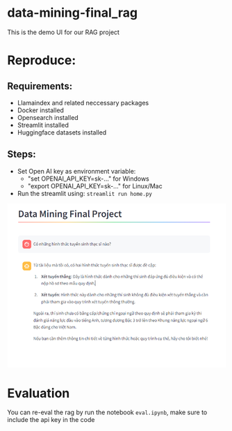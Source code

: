 # data-mining-final_rag

This is the demo UI for our RAG project 

# Reproduce:
## Requirements:
- Llamaindex and related neccessary packages 
- Docker installed
- Opensearch installed
- Streamlit installed
- Huggingface datasets installed
  
## Steps:

- Set Open AI key as environment variable: 
  - "set OPENAI_API_KEY=sk-..." for Windows
  - "export OPENAI_API_KEY=sk-..." for Linux/Mac
- Run the streamlit using: ` streamlit run home.py `


![demo image](imgs/demo.png "A sample chat screen")

# Evaluation
You can re-eval the rag by run the notebook `eval.ipynb`, make sure to include the api key in the code
